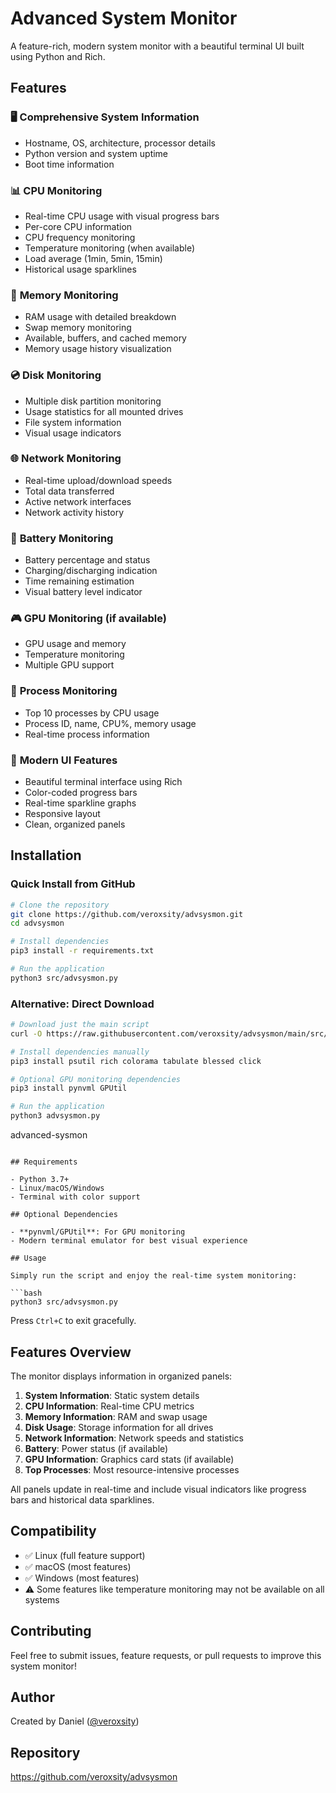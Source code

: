 # Advanced System Monitor

A feature-rich, modern system monitor with a beautiful terminal UI built using Python and Rich.

## Features

### 🖥️ **Comprehensive System Information**
- Hostname, OS, architecture, processor details
- Python version and system uptime
- Boot time information

### 📊 **CPU Monitoring**
- Real-time CPU usage with visual progress bars
- Per-core CPU information
- CPU frequency monitoring
- Temperature monitoring (when available)
- Load average (1min, 5min, 15min)
- Historical usage sparklines

### 💾 **Memory Monitoring**
- RAM usage with detailed breakdown
- Swap memory monitoring
- Available, buffers, and cached memory
- Memory usage history visualization

### 💿 **Disk Monitoring**
- Multiple disk partition monitoring
- Usage statistics for all mounted drives
- File system information
- Visual usage indicators

### 🌐 **Network Monitoring**
- Real-time upload/download speeds
- Total data transferred
- Active network interfaces
- Network activity history

### 🔋 **Battery Monitoring**
- Battery percentage and status
- Charging/discharging indication
- Time remaining estimation
- Visual battery level indicator

### 🎮 **GPU Monitoring** (if available)
- GPU usage and memory
- Temperature monitoring
- Multiple GPU support

### 🔄 **Process Monitoring**
- Top 10 processes by CPU usage
- Process ID, name, CPU%, memory usage
- Real-time process information

### 🎨 **Modern UI Features**
- Beautiful terminal interface using Rich
- Color-coded progress bars
- Real-time sparkline graphs
- Responsive layout
- Clean, organized panels

## Installation

### Quick Install from GitHub

```bash
# Clone the repository
git clone https://github.com/veroxsity/advsysmon.git
cd advsysmon

# Install dependencies
pip3 install -r requirements.txt

# Run the application
python3 src/advsysmon.py
```

### Alternative: Direct Download

```bash
# Download just the main script
curl -O https://raw.githubusercontent.com/veroxsity/advsysmon/main/src/advsysmon.py

# Install dependencies manually
pip3 install psutil rich colorama tabulate blessed click

# Optional GPU monitoring dependencies
pip3 install pynvml GPUtil

# Run the application
python3 advsysmon.py
```
advanced-sysmon
```

## Requirements

- Python 3.7+
- Linux/macOS/Windows
- Terminal with color support

## Optional Dependencies

- **pynvml/GPUtil**: For GPU monitoring
- Modern terminal emulator for best visual experience

## Usage

Simply run the script and enjoy the real-time system monitoring:

```bash
python3 src/advsysmon.py
```

Press `Ctrl+C` to exit gracefully.

## Features Overview

The monitor displays information in organized panels:

1. **System Information**: Static system details
2. **CPU Information**: Real-time CPU metrics
3. **Memory Information**: RAM and swap usage
4. **Disk Usage**: Storage information for all drives
5. **Network Information**: Network speeds and statistics
6. **Battery**: Power status (if available)
7. **GPU Information**: Graphics card stats (if available)
8. **Top Processes**: Most resource-intensive processes

All panels update in real-time and include visual indicators like progress bars and historical data sparklines.

## Compatibility

- ✅ Linux (full feature support)
- ✅ macOS (most features)
- ✅ Windows (most features)
- ⚠️ Some features like temperature monitoring may not be available on all systems

## Contributing

Feel free to submit issues, feature requests, or pull requests to improve this system monitor!

## Author

Created by Daniel ([@veroxsity](https://github.com/veroxsity))

## Repository

https://github.com/veroxsity/advsysmon
